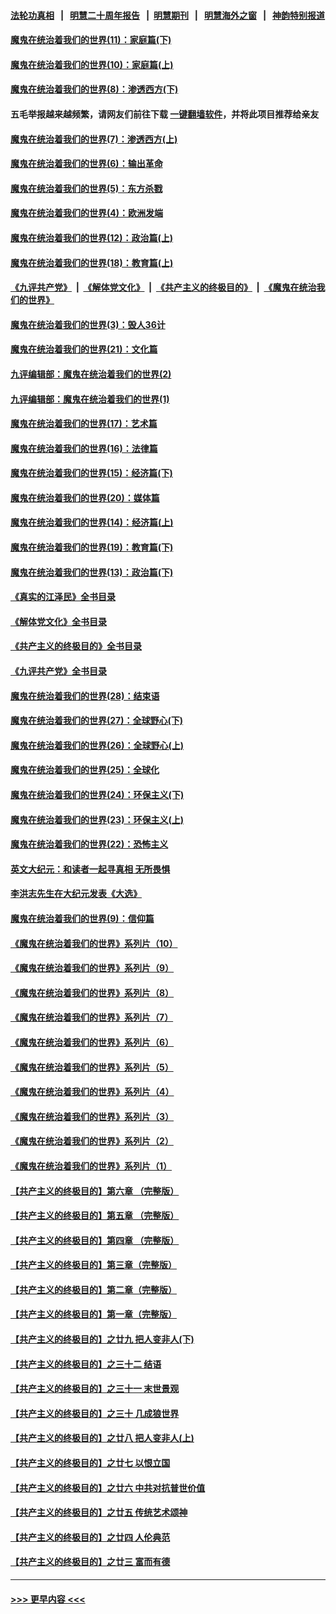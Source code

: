 #### [法轮功真相](https://github.com/gfw-breaker/truth/blob/master/README.md?t=0) &nbsp;&nbsp;|&nbsp;&nbsp; [明慧二十周年报告](https://github.com/gfw-breaker/mh-reports/blob/master/README.md?t=0) &nbsp;&nbsp;|&nbsp;&nbsp;[明慧期刊](https://github.com/gfw-breaker/mh-qikan) &nbsp;&nbsp;|&nbsp;&nbsp; [明慧海外之窗](https://github.com/gfw-breaker/mh-news/blob/master/README.md?t=0) &nbsp;&nbsp;|&nbsp;&nbsp; [神韵特别报道](https://github.com/gfw-breaker/mh-news/blob/master/shenyun.md?t=0)
#### [魔鬼在统治着我们的世界(11)：家庭篇(下)](../pages/nsc422/n10440961.md?t=11181850) 
#### [魔鬼在统治着我们的世界(10)：家庭篇(上)](../pages/nsc422/n10435448.md?t=11181850) 
#### [魔鬼在统治着我们的世界(8)：渗透西方(下)](../pages/nsc422/n10429603.md?t=11181850) 
#### 五毛举报越来越频繁，请网友们前往下载 [一键翻墙软件](https://github.com/gfw-breaker/ssr-accounts)，并将此项目推荐给亲友
#### [魔鬼在统治着我们的世界(7)：渗透西方(上)](../pages/nsc422/n10426013.md?t=11181850) 
#### [魔鬼在统治着我们的世界(6)：输出革命](../pages/nsc422/n10421536.md?t=11181850) 
#### [魔鬼在统治着我们的世界(5)：东方杀戮](../pages/nsc422/n10417707.md?t=11181850) 
#### [魔鬼在统治着我们的世界(4)：欧洲发端](../pages/nsc422/n10414890.md?t=11181850) 
#### [魔鬼在统治着我们的世界(12)：政治篇(上)](../pages/nsc422/n10444576.md?t=11181850) 
#### [魔鬼在统治着我们的世界(18)：教育篇(上)](../pages/nsc422/n10526970.md?t=11181850) 
#### [《九评共产党》](https://github.com/begood0513/9ping.md/blob/master/README.md) &nbsp;|&nbsp; [《解体党文化》](../../../../jtdwh.md/blob/master/README.md)  &nbsp;|&nbsp; [《共产主义的终极目的》](../../../../gczydzjmd.md/blob/master/README.md) &nbsp;|&nbsp; [《魔鬼在统治我们的世界》](../../../../mgztzwmdsj.md/blob/master/README.md) 
#### [魔鬼在统治着我们的世界(3)：毁人36计](../pages/nsc422/n10411583.md?t=11181850) 
#### [魔鬼在统治着我们的世界(21)：文化篇](../pages/nsc422/n10597706.md?t=11181850) 
#### [九评编辑部：魔鬼在统治着我们的世界(2)](../pages/nsc422/n10410036.md?t=11181850) 
#### [九评编辑部：魔鬼在统治着我们的世界(1)](../pages/nsc422/n10406825.md?t=11181850) 
#### [魔鬼在统治着我们的世界(17)：艺术篇](../pages/nsc422/n10499093.md?t=11181850) 
#### [魔鬼在统治着我们的世界(16)：法律篇](../pages/nsc422/n10485969.md?t=11181850) 
#### [魔鬼在统治着我们的世界(15)：经济篇(下)](../pages/nsc422/n10469975.md?t=11181850) 
#### [魔鬼在统治着我们的世界(20)：媒体篇](../pages/nsc422/n10586579.md?t=11181850) 
#### [魔鬼在统治着我们的世界(14)：经济篇(上)](../pages/nsc422/n10457370.md?t=11181850) 
#### [魔鬼在统治着我们的世界(19)：教育篇(下)](../pages/nsc422/n10564808.md?t=11181850) 
#### [魔鬼在统治着我们的世界(13)：政治篇(下)](../pages/nsc422/n10448270.md?t=11181850) 
#### [《真实的江泽民》全书目录](../pages/nsc422/n13721399.md?t=11181850) 
#### [《解体党文化》全书目录](../pages/nsc422/n13721157.md?t=11181850) 
#### [《共产主义的终极目的》全书目录](../pages/nsc422/n13721048.md?t=11181850) 
#### [《九评共产党》全书目录](../pages/nsc422/n13708085.md?t=11181850) 
#### [魔鬼在统治着我们的世界(28)：结束语](../pages/nsc422/n10936246.md?t=11181850) 
#### [魔鬼在统治着我们的世界(27)：全球野心(下)](../pages/nsc422/n10928319.md?t=11181850) 
#### [魔鬼在统治着我们的世界(26)：全球野心(上)](../pages/nsc422/n10900318.md?t=11181850) 
#### [魔鬼在统治着我们的世界(25)：全球化](../pages/nsc422/n10788205.md?t=11181850) 
#### [魔鬼在统治着我们的世界(24)：环保主义(下)](../pages/nsc422/n10695307.md?t=11181850) 
#### [魔鬼在统治着我们的世界(23)：环保主义(上)](../pages/nsc422/n10688613.md?t=11181850) 
#### [魔鬼在统治着我们的世界(22)：恐怖主义](../pages/nsc422/n10614727.md?t=11181850) 
#### [英文大纪元：和读者一起寻真相 无所畏惧](../pages/nsc422/n12542027.md?t=11181850) 
#### [李洪志先生在大纪元发表《大选》](../pages/nsc422/n12534746.md?t=11181850) 
#### [魔鬼在统治着我们的世界(9)：信仰篇](../pages/nsc422/n10432159.md?t=11181850) 
#### [《魔鬼在统治着我们的世界》系列片（10）](../pages/nsc422/n12292670.md?t=11181850) 
#### [《魔鬼在统治着我们的世界》系列片（9）](../pages/nsc422/n12290859.md?t=11181850) 
#### [《魔鬼在统治着我们的世界》系列片（8）](../pages/nsc422/n12287445.md?t=11181850) 
#### [《魔鬼在统治着我们的世界》系列片（7）](../pages/nsc422/n12283425.md?t=11181850) 
#### [《魔鬼在统治着我们的世界》系列片（6）](../pages/nsc422/n12282314.md?t=11181850) 
#### [《魔鬼在统治着我们的世界》系列片（5）](../pages/nsc422/n12281419.md?t=11181850) 
#### [《魔鬼在统治着我们的世界》系列片（4）](../pages/nsc422/n12274024.md?t=11181850) 
#### [《魔鬼在统治着我们的世界》系列片（3）](../pages/nsc422/n12271322.md?t=11181850) 
#### [《魔鬼在统治着我们的世界》系列片（2）](../pages/nsc422/n12269049.md?t=11181850) 
#### [《魔鬼在统治着我们的世界》系列片（1）](../pages/nsc422/n12267575.md?t=11181850) 
#### [【共产主义的终极目的】第六章 （完整版）](../pages/nsc422/n11428913.md?t=11181850) 
#### [【共产主义的终极目的】第五章 （完整版）](../pages/nsc422/n11428912.md?t=11181850) 
#### [【共产主义的终极目的】第四章 （完整版）](../pages/nsc422/n11428907.md?t=11181850) 
#### [【共产主义的终极目的】第三章（完整版）](../pages/nsc422/n11428848.md?t=11181850) 
#### [【共产主义的终极目的】第二章（完整版）](../pages/nsc422/n11428831.md?t=11181850) 
#### [【共产主义的终极目的】第一章（完整版）](../pages/nsc422/n11417651.md?t=11181850) 
#### [【共产主义的终极目的】之廿九 把人变非人(下)](../pages/nsc422/n11344140.md?t=11181850) 
#### [【共产主义的终极目的】之三十二 结语](../pages/nsc422/n11360535.md?t=11181850) 
#### [【共产主义的终极目的】之三十一 末世景观](../pages/nsc422/n11351129.md?t=11181850) 
#### [【共产主义的终极目的】之三十 几成狼世界](../pages/nsc422/n11348280.md?t=11181850) 
#### [【共产主义的终极目的】之廿八 把人变非人(上)](../pages/nsc422/n11340492.md?t=11181850) 
#### [【共产主义的终极目的】之廿七 以恨立国](../pages/nsc422/n11336944.md?t=11181850) 
#### [【共产主义的终极目的】之廿六 中共对抗普世价值](../pages/nsc422/n11324785.md?t=11181850) 
#### [【共产主义的终极目的】之廿五 传统艺术颂神](../pages/nsc422/n11296396.md?t=11181850) 
#### [【共产主义的终极目的】之廿四 人伦典范](../pages/nsc422/n11296397.md?t=11181850) 
#### [【共产主义的终极目的】之廿三 富而有德](../pages/nsc422/n11283598.md?t=11181850) 

----
#### [ >>> 更早内容 <<< ](../indexes/nsc422-earlier.md)
